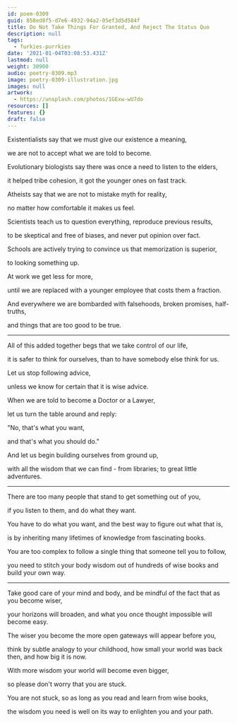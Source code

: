 ```yaml
---
id: poem-0309
guid: 858ed8f5-d7e6-4932-94a2-05ef3d5d584f
title: Do Not Take Things For Granted, And Reject The Status Quo
description: null
tags:
  - furkies-purrkies
date: '2021-01-04T03:08:53.431Z'
lastmod: null
weight: 30900
audio: poetry-0309.mp3
image: poetry-0309-illustration.jpg
images: null
artwork:
  - https://unsplash.com/photos/1GExw-wU7do
resources: []
features: {}
draft: false
---
```


Existentialists say that we must give our existence a meaning,

we are not to accept what we are told to become.

Evolutionary biologists say there was once a need to listen to the elders,

it helped tribe cohesion, it got the younger ones on fast track.

Atheists say that we are not to mistake myth for reality,

no matter how comfortable it makes us feel.

Scientists teach us to question everything, reproduce previous results,

to be skeptical and free of biases, and never put opinion over fact.

Schools are actively trying to convince us that memorization is superior,

to looking something up.

At work we get less for more,

until we are replaced with a younger employee that costs them a fraction.

And everywhere we are bombarded with falsehoods, broken promises, half-truths,

and things that are too good to be true.

---

All of this added together begs that we take control of our life,

it is safer to think for ourselves, than to have somebody else think for us.

Let us stop following advice,

unless we know for certain that it is wise advice.

When we are told to become a Doctor or a Lawyer,

let us turn the table around and reply:

"No, that's what you want,

and that's what you should do."

And let us begin building ourselves from ground up,

with all the wisdom that we can find - from libraries; to great little adventures.

---

There are too many people that stand to get something out of you,

if you listen to them, and do what they want.

You have to do what you want, and the best way to figure out what that is,

is by inheriting many lifetimes of knowledge from fascinating books.

You are too complex to follow a single thing that someone tell you to follow,

you need to stitch your body wisdom out of hundreds of wise books and build your own way.

---

Take good care of your mind and body, and be mindful of the fact that as you become wiser,

your horizons will broaden, and what you once thought impossible will become easy.

The wiser you become the more open gateways will appear before you,

think by subtle analogy to your childhood, how small your world was back then, and how big it is now.

With more wisdom your world will become even bigger,

so please don't worry that you are stuck.

You are not stuck, so as long as you read and learn from wise books,

the wisdom you need is well on its way to enlighten you and your path.
